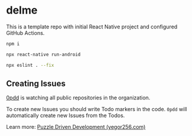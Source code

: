 # delme

This is a template repo with initial React Native project and configured GitHub Actions.

```sh
npm i

npx react-native run-android

npx eslint . --fix
```

## Creating Issues

[0pdd](https://www.0pdd.com/) is watching all public repositories in the organization.

To create new Issues you should write Todo markers in the code.
`0pdd` will automatically create new Issues from the Todos.

Learn more:
[Puzzle Driven Development (yegor256.com)](https://www.yegor256.com/2010/03/04/pdd.html)
